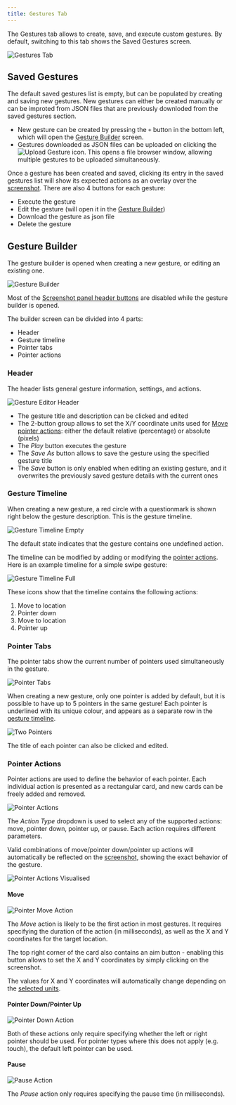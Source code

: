 ```yaml
---
title: Gestures Tab
---
```


The Gestures tab allows to create, save, and execute custom gestures. By default, switching to this
tab shows the Saved Gestures screen.

![Gestures Tab](./assets/images/gestures/gestures-tab.png)

## Saved Gestures

The default saved gestures list is empty, but can be populated by creating and saving new gestures.
New gestures can either be created manually or can be improted from JSON files that are previously downloded from the saved gestures section.

-   New gesture can be created by pressing the `+` button in the bottom left, which will open the [Gesture Builder](#gesture-builder) screen.
-   Gestures downloaded as JSON files can be uploaded on clicking the ![Upload Gesture](./assets/images/gestures/upload-gesture-icon.png) icon. This opens a file browser window, allowing multiple gestures to be uploaded simultaneously.

Once a gesture has been created and saved, clicking its entry in the saved gestures list will show
its expected actions as an overlay over the [screenshot](./screenshot.md). There are also 4 buttons
for each gesture:

-   Execute the gesture
-   Edit the gesture (will open it in the [Gesture Builder](#gesture-builder))
-   Download the gesture as json file
-   Delete the gesture

## Gesture Builder

The gesture builder is opened when creating a new gesture, or editing an existing one.

![Gesture Builder](./assets/images/gestures/new-gesture-builder.png)

Most of the [Screenshot panel header buttons](./screenshot.md#screenshot-panel-header) are disabled
while the gesture builder is opened.

The builder screen can be divided into 4 parts:

-   Header
-   Gesture timeline
-   Pointer tabs
-   Pointer actions

### Header

The header lists general gesture information, settings, and actions.

![Gesture Editor Header](./assets/images/gestures/gesture-editor-header.png)

-   The gesture title and description can be clicked and edited
-   The 2-button group allows to set the X/Y coordinate units used for [Move pointer actions](#move):
    either the default relative (percentage) or absolute (pixels)
-   The _Play_ button executes the gesture
-   The _Save As_ button allows to save the gesture using the specified gesture title
-   The _Save_ button is only enabled when editing an existing gesture, and it overwrites the previously
    saved gesture details with the current ones

### Gesture Timeline

When creating a new gesture, a red circle with a questionmark is shown right below the gesture
description. This is the gesture timeline.

![Gesture Timeline Empty](./assets/images/gestures/gesture-timeline-empty.png)

The default state indicates that the gesture contains one undefined action.

The timeline can be modified by adding or modifying the [pointer actions](#pointer-actions). Here
is an example timeline for a simple swipe gesture:

![Gesture Timeline Full](./assets/images/gestures/gesture-timeline-full.png)

These icons show that the timeline contains the following actions:

1. Move to location
1. Pointer down
1. Move to location
1. Pointer up

### Pointer Tabs

The pointer tabs show the current number of pointers used simultaneously in the gesture.

![Pointer Tabs](./assets/images/gestures/gesture-editor-pointers.png)

When creating a new gesture, only one pointer is added by default, but it is possible to have up to
5 pointers in the same gesture! Each pointer is underlined with its unique colour, and appears as a
separate row in the [gesture timeline](#gesture-timeline).

![Two Pointers](./assets/images/gestures/two-pointers.png)

The title of each pointer can also be clicked and edited.

### Pointer Actions

Pointer actions are used to define the behavior of each pointer. Each individual action is presented
as a rectangular card, and new cards can be freely added and removed.

![Pointer Actions](./assets/images/gestures/gesture-editor-actions.png)

The _Action Type_ dropdown is used to select any of the supported actions: move, pointer down,
pointer up, or pause. Each action requires different parameters.

Valid combinations of move/pointer down/pointer up actions will automatically be reflected on the
[screenshot](./screenshot.md), showing the exact behavior of the gesture.

![Pointer Actions Visualised](./assets/images/gestures/pointer-action-visualisation.png)

#### Move

![Pointer Move Action](./assets/images/gestures/move-action.png)

The _Move_ action is likely to be the first action in most gestures. It requires specifying the
duration of the action (in milliseconds), as well as the X and Y coordinates for the target
location.

The top right corner of the card also contains an aim button - enabling this button allows to set
the X and Y coordinates by simply clicking on the screenshot.

The values for X and Y coordinates will automatically change depending on the [selected units](#header).

#### Pointer Down/Pointer Up

![Pointer Down Action](./assets/images/gestures/pointer-down-action.png)

Both of these actions only require specifying whether the left or right pointer should be used. For
pointer types where this does not apply (e.g. touch), the default left pointer can be used.

#### Pause

![Pause Action](./assets/images/gestures/pause-action.png)

The _Pause_ action only requires specifying the pause time (in milliseconds).
